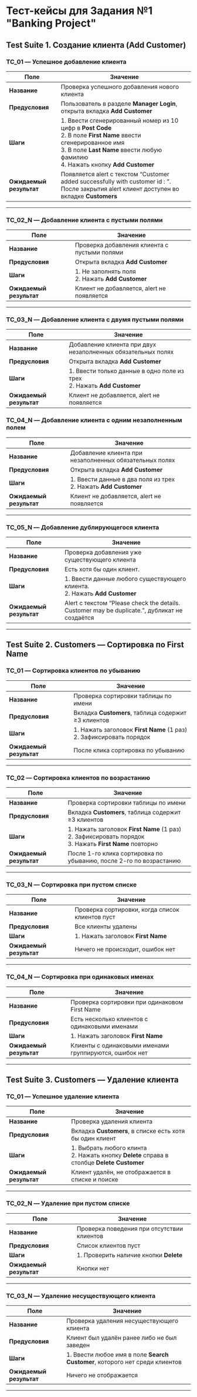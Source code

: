 # Тест-кейсы для Задания №1 "Banking Project"

## Test Suite 1. Создание клиента (Add Customer)

### TC_01 — Успешное добавление клиента
| Поле | Значение |
|------|-----------|
| **Название** | Проверка успешного добавления нового клиента |
| **Предусловия** | Пользователь в разделе **Manager Login**, открыта вкладка **Add Customer** |
| **Шаги** | 1. Ввести сгенерированный номер из 10 цифр в **Post Code**<br>2. В поле **First Name** ввести сгенерированное имя<br>3. В поле  **Last Name** ввести любую фамилию <br>4. Нажать кнопку **Add Customer** |
| **Ожидаемый результат** | Появляется alert с текстом “Customer added successfully with customer id : <ID>”. После закрытия alert клиент доступен во вкладке **Customers** |

---

### TC_02_N — Добавление клиента с пустыми полями
| Поле | Значение |
|------|-----------|
| **Название** | Проверка добавления клиента с пустыми полями |
| **Предусловия** | Открыта вкладка **Add Customer** |
| **Шаги** | 1. Не заполнять поля<br>2. Нажать **Add Customer** |
| **Ожидаемый результат** | Клиент не добавляется, alert не появляется |

---

### TC_03_N — Добавление клиента с двумя пустыми полями
| Поле | Значение |
|------|-----------|
| **Название** | Добавление клиента при двух незаполненных обязательных полях |
| **Предусловия** | Открыта вкладка **Add Customer** |
| **Шаги** | 1. Ввести только данные в одно поле из трех<br>2. Нажать **Add Customer** |
| **Ожидаемый результат** | Клиент не добавляется, alert не появляется |

### TC_04_N — Добавление клиента с одним незаполненным полем
| Поле | Значение |
|------|-----------|
| **Название** | Добавление клиента при незаполненных обязательных полях |
| **Предусловия** | Открыта вкладка **Add Customer** |
| **Шаги** | 1. Ввести данные в два поля из трех <br>2. Нажать **Add Customer** |
| **Ожидаемый результат** | Клиент не добавляется, alert не появляется |

---

### TC_05_N — Добавление дублирующегося клиента
| Поле | Значение |
|------|-----------|
| **Название** | Проверка добавления уже существующего клиента |
| **Предусловия** | Есть хотя бы один клиент. |
| **Шаги** | 1. Ввести данные любого существующего клиента.<br>2. Нажать **Add Customer** |
| **Ожидаемый результат** | Alert с текстом “Please check the details. Customer may be duplicate.”, дубликат не создаётся |

---
## Test Suite 2. Customers — Сортировка по First Name

### TC_01 — Сортировка клиентов по убыванию
| Поле | Значение |
|------|-----------|
| **Название** | Проверка сортировки таблицы по имени |
| **Предусловия** | Вкладка **Customers**, таблица содержит ≥3 клиентов |
| **Шаги** | 1. Нажать заголовок **First Name** (1 раз)<br>2. Зафиксировать порядок
| **Ожидаемый результат** | После клика сортировка по убыванию

---

### TC_02 — Сортировка клиентов по возрастанию
| Поле | Значение |
|------|-----------|
| **Название** | Проверка сортировки таблицы по имени |
| **Предусловия** | Вкладка **Customers**, таблица содержит ≥3 клиентов |
| **Шаги** | 1. Нажать заголовок **First Name** (1 раз)<br>2. Зафиксировать порядок<br>3. Нажать **First Name** повторно |
| **Ожидаемый результат** | После 1-го клика сортировка по убыванию, после 2-го по возрастанию |

---

### TC_03_N — Сортировка при пустом списке
| Поле | Значение |
|------|-----------|
| **Название** | Проверка сортировки, когда список клиентов пуст |
| **Предусловия** | Все клиенты удалены |
| **Шаги** | 1. Нажать заголовок **First Name** |
| **Ожидаемый результат** | Ничего не происходит, ошибок нет |

---

### TC_04_N — Сортировка при одинаковых именах
| Поле | Значение |
|------|-----------|
| **Название** | Проверка сортировки при одинаковом First Name |
| **Предусловия** | Есть несколько клиентов с одинаковыми именами |
| **Шаги** | 1. Нажать заголовок **First Name** |
| **Ожидаемый результат** | Клиенты с одинаковыми именами группируются, ошибок нет |

---
## Test Suite 3. Customers — Удаление клиента

### TC_01 — Успешное удаление клиента
| Поле | Значение |
|------|-----------|
| **Название** | Проверка удаления клиента |
| **Предусловия** | Вкладка **Customers**, в списке есть хотя бы один клиент |
| **Шаги** | 1. Выбрать любого клинта<br>2. Нажать кнопку **Delete** справа в столбце **Delete Customer** |
| **Ожидаемый результат** | Клиент удалён, не отображается в списке и поиске |

---

### TC_02_N — Удаление при пустом списке
| Поле | Значение |
|------|-----------|
| **Название** | Проверка поведения при отсутствии клиентов |
| **Предусловия** | Список клиентов пуст |
| **Шаги** | 1. Проверить наличие кнопки **Delete** |
| **Ожидаемый результат** | Кнопки нет |

---

### TC_03_N — Удаление несуществующего клиента
| Поле | Значение |
|------|-----------|
| **Название** | Проверка удаления несуществующего клиента |
| **Предусловия** | Клиент был удалён ранее либо не был заведен |
| **Шаги** | 1. Ввести любое имя в поле **Search Customer**, которого нет среди клиентов |
| **Ожидаемый результат** | Ничего не отображается |

---